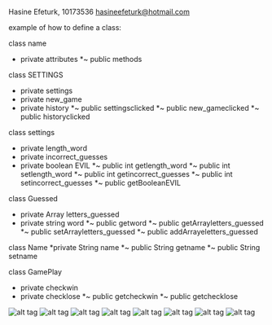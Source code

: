 Hasine Efeturk, 10173536 <hasineefeturk@hotmail.com>

example of how to define a class:

class name 
* private attributes
*~ public methods

class SETTINGS
* private settings
* private new_game
* private history
*~ public settingsclicked
*~ public new_gameclicked
*~ public historyclicked

class settings
* private length_word
* private incorrect_guesses
* private boolean EVIL
*~ public int getlength_word
*~ public int setlength_word
*~ public int getincorrect_guesses
*~ public int setincorrect_guesses
*~ public getBooleanEVIL

class Guessed
* private Array letters_guessed
* private string word
*~ public getword
*~ public getArrayletters_guessed
*~ public setArrayletters_guessed
*~ public addArrayeletters_guessed

class Name
*private String name
*~ public String getname
*~ public String setname

class GamePlay
* private checkwin
* private checklose
*~ public getcheckwin
*~ public getchecklose

![alt tag](https://github.com/Hasine/evil-hangman/blob/master/een.jpg)
![alt tag](https://github.com/Hasine/evil-hangman/blob/master/twee.jpg)
![alt tag](https://github.com/Hasine/evil-hangman/blob/master/drie.jpg)
![alt tag](https://github.com/Hasine/evil-hangman/blob/master/vier.jpg)
![alt tag](https://github.com/Hasine/evil-hangman/blob/master/vijfer.jpg)
![alt tag](https://github.com/Hasine/evil-hangman/blob/master/zes.jpg)
![alt tag](https://github.com/Hasine/evil-hangman/blob/master/zeven.jpg)
![alt tag](https://github.com/Hasine/evil-hangman/blob/master/acht.jpg)

